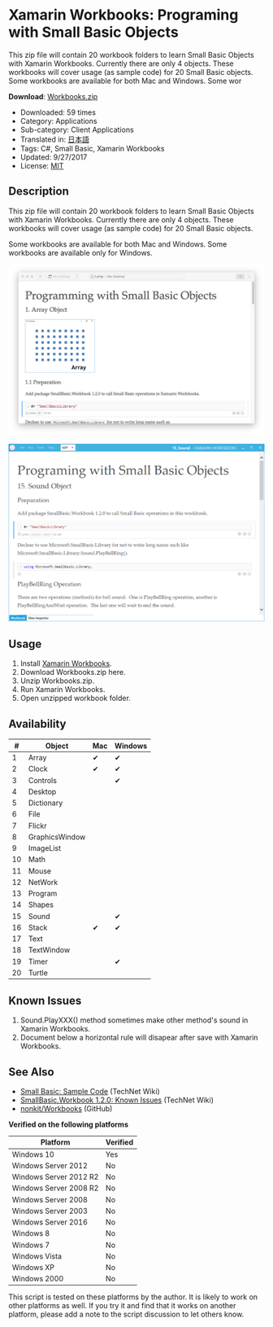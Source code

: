 # Xamarin Workbooks: Programing with Small Basic Objects
This zip file will contain 20 workbook folders to learn Small Basic Objects with Xamarin Workbooks.  Currently there are only 4 objects.  These workbooks will cover usage (as sample code) for 20 Small Basic objects. Some workbooks are available for both Mac and Windows.  Some wor

**Download**: [Workbooks.zip](https://github.com/nonkit/SBResources/raw/master/xamarin/Workbooks.zip)

- Downloaded: 59 times
- Category: Applications
- Sub-category: Client Applications
- Translated in: [日本語](READMEJ)
- Tags: C#, Small Basic, Xamarin Workbooks
- Updated: 9/27/2017
- License: [MIT](/LICENSE)

## Description
This zip file will contain 20 workbook folders to learn Small Basic Objects with Xamarin Workbooks.  Currently there are only 4 objects.  These workbooks will cover usage (as sample code) for 20 Small Basic objects. 

Some workbooks are available for both Mac and Windows.  Some workbooks are available only for Windows.

![1. Array](1_Array.png)

![15. Sound](15_Sound.png)

## Usage
1. Install [Xamarin Workbooks](https://developer.xamarin.com/workbooks/).
2. Download Workbooks.zip here.
3. Unzip Workbooks.zip.
4. Run Xamarin Workbooks.
5. Open unzipped workbook folder.

## Availability
| # | Object | Mac | Windows |
| --- | --- | --- | --- |
| 1 | Array | ✔ | ✔ |
| 2 | Clock | ✔ | ✔ |
| 3 | Controls |  | ✔ |
| 4 | Desktop |  |  |
| 5 | Dictionary |  |
| 6 | File |  |  |
| 7 | Flickr |  |  |
| 8 | GraphicsWindow |  |  |
| 9 | ImageList |  |  |
| 10 | Math |  |  |
| 11 | Mouse |  |  |
| 12 | NetWork |  |  |
| 13 | Program |  |  |
| 14 | Shapes |  |  |
| 15 | Sound |  | ✔ |
| 16 | Stack | ✔ | ✔ |
| 17 | Text |  |  |
| 18 | TextWindow |  |  |
| 19 | Timer |  | ✔ |
| 20 | Turtle |  |  |

## Known Issues
1. Sound.PlayXXX() method sometimes make other method's sound in Xamarin Workbooks.
2. Document below a horizontal rule will disapear after save with Xamarin Workbooks.

## See Also
- [Small Basic: Sample Code](https://social.technet.microsoft.com/wiki/contents/articles/34917.small-basic-sample-code.aspx) (TechNet Wiki)
- [SmallBasic.Workbook 1.2.0: Known Issues](https://social.technet.microsoft.com/wiki/contents/articles/40092.smallbasic-workbook-1-2-0-known-issues.aspx) (TechNet Wiki)
- [nonkit/Workbooks](https://github.com/nonkit/Workbooks) (GitHub)

**Verified on the following platforms**

| Platform | Verified |
| --- | --- |
| Windows 10 | Yes |
| Windows Server 2012 | No |
| Windows Server 2012 R2 | No |
| Windows Server 2008 R2 | No |
| Windows Server 2008 | No |
| Windows Server 2003 | No |
| Windows Server 2016 | No |
| Windows 8 | No |
| Windows 7 | No |
| Windows Vista | No |
| Windows XP | No |
| Windows 2000 | No |

This script is tested on these platforms by the author. It is likely to work on other platforms as well. If you try it and find that it works on another platform, please add a note to the script discussion to let others know.